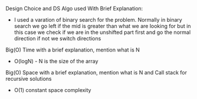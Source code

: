 Design Choice and DS Algo used With Brief Explanation:
- I used a varation of binary search for the problem. Normally in binary
search we go left if the mid is greater than what we are looking for but
in this case we check if we are in the unshifted part first and go the normal
direction if not we switch directions

Big(O) Time with a brief explanation, mention what is N
- O(logN) - N is the size of the array

Big(O) Space with a brief explanation, mention what is N and Call stack for recursive solutions
- O(1) constant space complexity